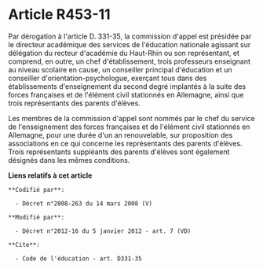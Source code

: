 # Article R453-11

Par dérogation à l'article D. 331-35, la commission d'appel est présidée par               le directeur académique des
services de l'éducation nationale agissant sur délégation du recteur d'académie du Haut-Rhin ou son représentant, et
comprend, en outre, un chef d'établissement, trois professeurs enseignant au niveau scolaire en cause, un conseiller
principal d'éducation et un conseiller d'orientation-psychologue, exerçant tous dans des établissements d'enseignement du
second degré implantés à la suite des forces françaises et de l'élément civil stationnés en Allemagne, ainsi que trois
représentants des parents d'élèves. 

Les membres de la commission d'appel sont nommés par le chef du service de l'enseignement des forces françaises et de
l'élément civil stationnés en Allemagne, pour une durée d'un an renouvelable, sur proposition des associations en ce qui
concerne les représentants des parents d'élèves. Trois représentants suppléants des parents d'élèves sont également désignés
dans les mêmes conditions.

**Liens relatifs à cet article**

	**Codifié par**:

	  - Décret n°2008-263 du 14 mars 2008 (V)

	**Modifié par**:

	  - Décret n°2012-16 du 5 janvier 2012 - art. 7 (VD)

	**Cite**:

	  - Code de l'éducation - art. D331-35
